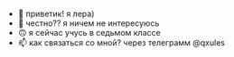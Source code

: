 - 👋 приветик! я лера)
- 👀  честно?? я ничем не интересуюсь
- 🙃 я сейчас учусь в седьмом классе
- 📫 как связаться со мной? через телеграмм @qxules

